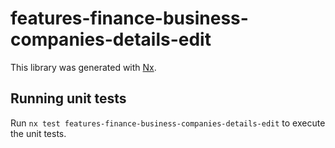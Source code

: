 # features-finance-business-companies-details-edit

This library was generated with [Nx](https://nx.dev).

## Running unit tests

Run `nx test features-finance-business-companies-details-edit` to execute the unit tests.
